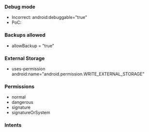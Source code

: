 ### Debug mode
- Incorrect: android:debuggable="true"
- PoC:

### Backups allowed
- allowBackup = "true"

### External Storage
- uses-permission android:name="android.permission.WRITE_EXTERNAL_STORAGE"

### Permissions
- normal
- dangerous
- signature
- signatureOrSystem

### Intents
